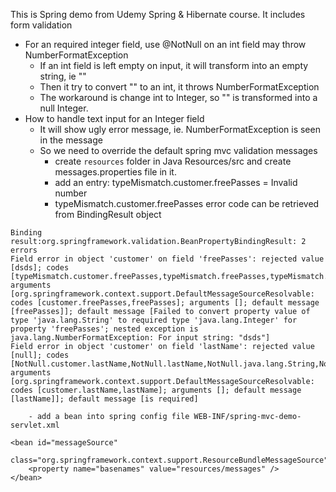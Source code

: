 This is Spring demo from Udemy Spring & Hibernate course. It includes form validation
- For an required integer field, use @NotNull on an int field may throw NumberFormatException
    - If an int field is left empty on input, it will transform into an empty string, ie ""
    - Then it try to convert "" to an int, it throws NumberFormatException
    - The workaround is change int to Integer, so "" is transformed into a null Integer.
- How to handle text input for an Integer field
    - It will show ugly error message, ie. NumberFormatException is seen in the message
    - So we need to override the default spring mvc validation messages
        - create  `resources` folder in Java Resources/src and create messages.properties file in it.
        - add an entry: typeMismatch.customer.freePasses = Invalid number
        - typeMismatch.customer.freePasses error code can be retrieved from BindingResult object
```
Binding result:org.springframework.validation.BeanPropertyBindingResult: 2 errors
Field error in object 'customer' on field 'freePasses': rejected value [dsds]; codes [typeMismatch.customer.freePasses,typeMismatch.freePasses,typeMismatch.java.lang.Integer,typeMismatch]; arguments [org.springframework.context.support.DefaultMessageSourceResolvable: codes [customer.freePasses,freePasses]; arguments []; default message [freePasses]]; default message [Failed to convert property value of type 'java.lang.String' to required type 'java.lang.Integer' for property 'freePasses'; nested exception is java.lang.NumberFormatException: For input string: "dsds"]
Field error in object 'customer' on field 'lastName': rejected value [null]; codes [NotNull.customer.lastName,NotNull.lastName,NotNull.java.lang.String,NotNull]; arguments [org.springframework.context.support.DefaultMessageSourceResolvable: codes [customer.lastName,lastName]; arguments []; default message [lastName]]; default message [is required]
```

        - add a bean into spring config file WEB-INF/spring-mvc-demo-servlet.xml
```
<bean id="messageSource" 
    class="org.springframework.context.support.ResourceBundleMessageSource">
    <property name="basenames" value="resources/messages" />
</bean>
```



